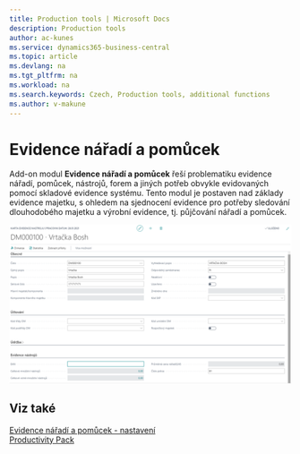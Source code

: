 ```yaml
---
title: Production tools | Microsoft Docs
description: Production tools
author: ac-kunes
ms.service: dynamics365-business-central
ms.topic: article
ms.devlang: na
ms.tgt_pltfrm: na
ms.workload: na
ms.search.keywords: Czech, Production tools, additional functions
ms.author: v-makune
---
```

# Evidence nářadí a pomůcek

Add-on modul **Evidence nářadí a pomůcek** řeší problematiku evidence nářadí, pomůcek, nástrojů, forem a jiných potřeb obvykle evidovaných pomocí skladové evidence systému. Tento modul je postaven nad základy evidence majetku, s ohledem na sjednocení evidence pro potřeby sledování dlouhodobého majetku a výrobní evidence, tj. půjčování nářadí a pomůcek.

![Evidence nářadí a pomůcek](media/tools.png "Evidence nářadí a pomůcek")

## Viz také

[Evidence nářadí a pomůcek - nastavení](ac-production-tools-setup.md)  
[Productivity Pack](ac-productivity-pack.md)
